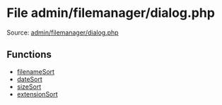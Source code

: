 File admin/filemanager/dialog.php
=========
Source: [admin/filemanager/dialog.php](https://github.com/PrestaShop/PrestaShop/blob/1.6.1.1/admin/filemanager/dialog.php)



Functions
---------

* [filenameSort](function.filenameSort)
* [dateSort](function.dateSort)
* [sizeSort](function.sizeSort)
* [extensionSort](function.extensionSort)
